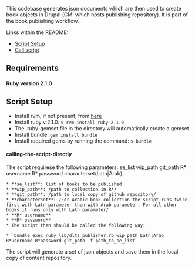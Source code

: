 This codebase generates json documents which are then used to create book objects in Drupal (CMI which hosts publishing repository). It is part of the book publishing workflow.

Links within the README:
* [Script Setup](#script-setup)
* [Call script ](#calling-the-script-directly)

## Requirements
#### Ruby version 2.1.0

## Script Setup
* Install rvm, if not present, from [here](https://rvm.io/rvm/install)
* Install ruby v.2.1.0:
   `$ rvm install ruby-2.1.0`
* The .ruby-gemset file in the directory will automatically create a gemset
* Install bundle: `gem install bundle`
* Install required gems by running the command: `$ bundle`

#### calling-the-script-directly 
The script requirese the following parameters: 
se_list
wip_path
git_path
R* username 
R* password 
characterset(Latn|Arab)
```
* **se_list**: list of books to be published
* **wip_path**: /path to collection in R*/
* **git_path**: /path to local copy of github repository/
* **characterset**: /For Arabic book collection the script runs twice first with Latn parameter then with Arab parameter. For all other books it runs only with Latn parameter/
* **R* username** 
* **R* password** 
* The script then should be called the following way:
```
    * `bundle exec ruby lib/dlts_publisher.rb wip_path Latn|Arab R*username R*password git_path -f path_to_se_list`

The script will generate a set of json objects and save them in the local copy of content repository. 
